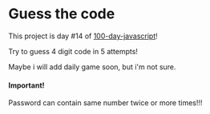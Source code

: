 # Guess the code
This project is day #14 of <a href="https://github.com/grigoryan-m/100-day-javascript.git">100-day-javascript</a>!

Try to guess 4 digit code in 5 attempts!

Maybe i will add daily game soon, but i'm not sure.

<h4>Important!</h4>
Password can contain same number twice or more times!!!
